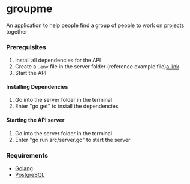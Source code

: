 # groupme
An application to help people find a group of people to work on projects together

### Prerequisites
1. Install all dependencies for the API
2. Create a `.env` file in the server folder (reference example file)[a link](https://github.com/LaMoldy/groupme/tree/main/server/.env.example)
4. Start the API

#### Installing Dependencies
1. Go into the server folder in the terminal
2. Enter "go get" to install the dependencies

#### Starting the API server
1. Go into the server folder in the terminal
2. Enter "go run src/server.go" to start the server

### Requirements
* [Golang](https://go.dev)
* [PostgreSQL](https://www.postgresql.org)

